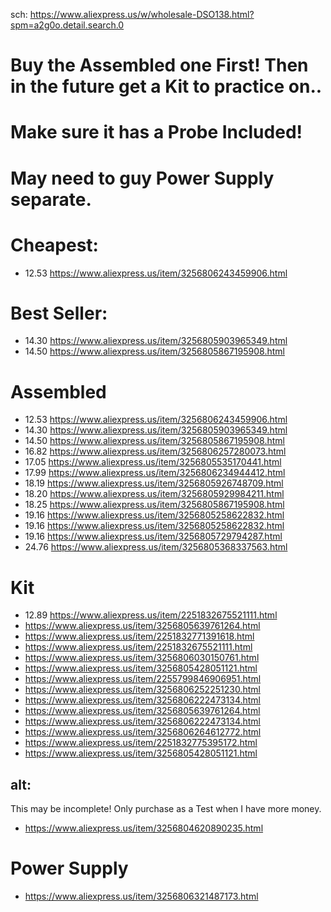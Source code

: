 sch: https://www.aliexpress.us/w/wholesale-DSO138.html?spm=a2g0o.detail.search.0

# **Buy the Assembled one First! Then in the future get a Kit to practice on..**
# Make sure it has a Probe Included!
# May need to guy Power Supply separate.

# Cheapest:
- 12.53 https://www.aliexpress.us/item/3256806243459906.html

# Best Seller:
- 14.30 https://www.aliexpress.us/item/3256805903965349.html
- 14.50 https://www.aliexpress.us/item/3256805867195908.html

# Assembled
- 12.53 https://www.aliexpress.us/item/3256806243459906.html
- 14.30 https://www.aliexpress.us/item/3256805903965349.html
- 14.50 https://www.aliexpress.us/item/3256805867195908.html
- 16.82 https://www.aliexpress.us/item/3256806257280073.html
- 17.05 https://www.aliexpress.us/item/3256805535170441.html
- 17.99 https://www.aliexpress.us/item/3256806234944412.html
- 18.19 https://www.aliexpress.us/item/3256805926748709.html
- 18.20 https://www.aliexpress.us/item/3256805929984211.html
- 18.25 https://www.aliexpress.us/item/3256805867195908.html
- 19.16 https://www.aliexpress.us/item/3256805258622832.html
- 19.16 https://www.aliexpress.us/item/3256805258622832.html
- 19.16 https://www.aliexpress.us/item/3256805729794287.html
- 24.76 https://www.aliexpress.us/item/3256805368337563.html

# Kit
- 12.89 https://www.aliexpress.us/item/2251832675521111.html
- https://www.aliexpress.us/item/3256805639761264.html
- https://www.aliexpress.us/item/2251832771391618.html
- https://www.aliexpress.us/item/2251832675521111.html
- https://www.aliexpress.us/item/3256806030150761.html
- https://www.aliexpress.us/item/3256805428051121.html
- https://www.aliexpress.us/item/2255799846906951.html
- https://www.aliexpress.us/item/3256806252251230.html
- https://www.aliexpress.us/item/3256806222473134.html
- https://www.aliexpress.us/item/3256805639761264.html
- https://www.aliexpress.us/item/3256806222473134.html
- https://www.aliexpress.us/item/3256806264612772.html
- https://www.aliexpress.us/item/2251832775395172.html
- https://www.aliexpress.us/item/3256805428051121.html

## alt:
This may be incomplete! Only purchase as a Test when I have more money.
- https://www.aliexpress.us/item/3256804620890235.html

# Power Supply
- https://www.aliexpress.us/item/3256806321487173.html
